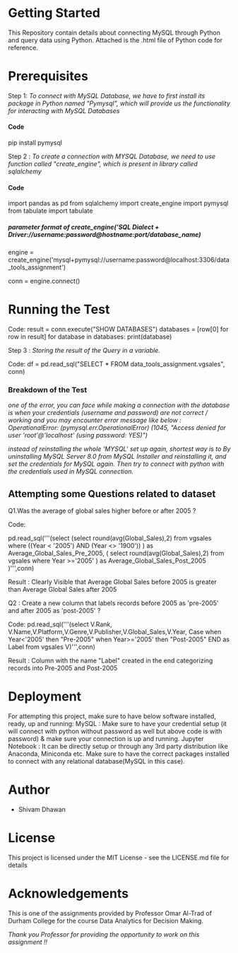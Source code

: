 # Getting Started
This Repository contain details about connecting MySQL through Python and query data using Python. 
Attached is the .html file of Python code for reference. 

# Prerequisites
Step 1:
*To connect with MySQL Database, we have to first install its package in Python named "Pymysql", which will provide us the functionality for interacting with MySQL Databases*

#### Code
pip install pymysql

Step 2 :
*To create a connection with MYSQL Database, we need to use function called "create_engine", which is present in library called sqlalchemy*

#### Code
import pandas as pd
from sqlalchemy import create_engine
import pymysql
from tabulate import tabulate

##### parameter format of create_engine('SQL Dialect + Driver://username:password@hostname:port/database_name)
engine = create_engine('mysql+pymysql://username:password@localhost:3306/data_tools_assignment')

conn = engine.connect()

# Running the Test

Code:
result = conn.execute("SHOW DATABASES")
databases = [row[0] for row in result]
for database in databases:
    print(database)


Step 3 :
*Storing the result of the Query in a variable.*

Code:
df = pd.read_sql("SELECT * FROM data_tools_assignment.vgsales", conn)

### Breakdown of the Test
*one of the error, you can face while making a connection with the database is when your credentials (username and password) are not correct / working and you may encounter error message like below :
OperationalError: (pymysql.err.OperationalError) (1045, "Access denied for user 'root'@'localhost' (using password: YES)")*

*instead of reinstalling the whole 'MYSQL' set up again, shortest way is to By uninstalling MySQL Server 8.0 from MySQL Installer and reinstalling it, and set the credentials for MySQL again. Then try to connect with python with the credentials used in MySQL connection.*



## Attempting some Questions related to dataset

Q1.Was the average of global sales higher before or after 2005 ?

Code:

pd.read_sql('''(select 
(select round(avg(Global_Sales),2) 
from vgsales
where ((Year < '2005') AND (Year <> '1900'))
) as Average_Global_Sales_Pre_2005, 
(
select round(avg(Global_Sales),2) 
from vgsales
where Year >='2005'
) as Average_Global_Sales_Post_2005
)''',conn)

Result : Clearly Visible that Average Global Sales before 2005 is greater than Average Global Sales after 2005


Q2 : Create a new column that labels records before 2005 as 'pre-2005' and after 2005 as 'post-2005' ?

Code:
pd.read_sql('''(select V.Rank, V.Name,V.Platform,V.Genre,V.Publisher,V.Global_Sales,V.Year,
Case
when Year<'2005' then "Pre-2005" 
when Year>='2005' then "Post-2005" END as Label
from vgsales V)''',conn)

Result : Column with the name "Label" created in the end categorizing records into Pre-2005 and Post-2005



# Deployment
For attempting this project, make sure to have below software installed, ready, up and running:
MySQL : Make sure to have your credential setup (it will connect with python without password as well but above code is with password) & make sure your connection is up and running.
Jupyter Notebook : It can be directly setup or through any 3rd party distribution like Anaconda, Miniconda etc. Make sure to have the correct packages installed to connect with any relational database(MySQL in this case).

# Author
+ Shivam Dhawan

# License 
This project is licensed under the MIT License - see the LICENSE.md file for details

# Acknowledgements

This is one of the assignments provided by Professor Omar Al-Trad of Durham College for the course Data Analytics for Decision Making.

*Thank you Professor for providing the opportunity to work on this assignment !!*

